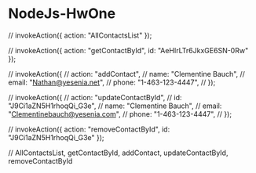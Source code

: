 # NodeJs-HwOne

// invokeAction({ action: "AllContactsList" });

// invokeAction({ action: "getContactById", id: "AeHIrLTr6JkxGE6SN-0Rw" });

// invokeAction({
//   action: "addContact",
//   name: "Clementine Bauch",
//   email: "Nathan@yesenia.net",
//   phone: "1-463-123-4447",
// });

// invokeAction({
//   action: "updateContactById",
//   id: "J9Ci1aZN5H1rhoqQi_G3e",
//   name: "Clementine Bauch",
//   email: "Clementinebauch@yesenia.com",
//   phone: "1-463-123-4447",
// });

// invokeAction({ action: "removeContactById", id: "J9Ci1aZN5H1rhoqQi_G3e" });

// AllContactsList, getContactById,  addContact, updateContactById, removeContactById
